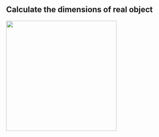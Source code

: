 ## Calculate the dimensions of real object

<img src="https://github.com/ram4ik/CalculateTheDimensionsOfRealWorldObjectsUsingLIDAR_ARKIT_REALITYKIT/blob/main/CalculateTheDimensionsOfRealWorldObjectsUsingLIDAR_ARKIT_REALITYKIT/Assets.xcassets/1.imageset/1.PNG" width="300">
